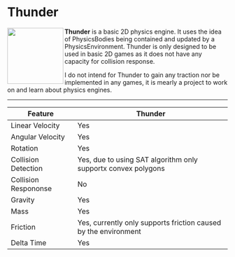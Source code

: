 # Thunder

<img align="left" src="https://user-images.githubusercontent.com/36408549/129445106-b9eac80f-d15a-4d9a-864a-ecaaa11f11a5.png" width=128></img>
**Thunder** is a basic 2D physics engine. It uses the idea of PhysicsBodies being contained and updated by a PhysicsEnvironment. Thunder is only designed to be used in basic 2D games as it does not have any capacity for collision response.

I do not intend for Thunder to gain any traction nor be implemented in any games, it is mearly a project to work on and learn about physics engines.

---

Feature | Thunder
--------|--------
Linear Velocity | Yes
Angular Velocity | Yes
Rotation | Yes
Collision Detection | Yes, due to using SAT algorithm only supportx convex polygons
Collision Respononse | No
Gravity | Yes
Mass | Yes
Friction | Yes, currently only supports friction caused by the environment
Delta Time | Yes
